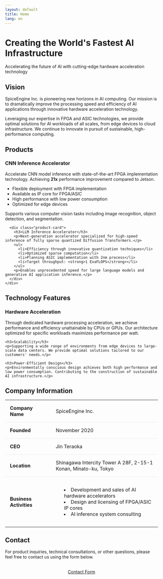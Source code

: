 ```yaml
---
layout: default
title: Home
lang: en
---
```


<div class="hero">
  <div class="container">
    <h1>Creating the World's Fastest AI Infrastructure</h1>
    <p>Accelerating the future of AI with cutting-edge hardware acceleration technology</p>
  </div>
</div>

<div class="container">
  <section id="vision">
    <h2>Vision</h2>
    <p>SpiceEngine Inc. is pioneering new horizons in AI computing. Our mission is to dramatically improve the processing speed and efficiency of AI applications through innovative hardware acceleration technology.</p>
    <p>Leveraging our expertise in FPGA and ASIC technologies, we provide optimal solutions for AI workloads of all scales, from edge devices to cloud infrastructure. We continue to innovate in pursuit of sustainable, high-performance computing.</p>
  </section>

  <section id="products">
    <h2>Products</h2>
    <div class="product-grid">
      <div class="product-card">
        <h3>CNN Inference Accelerator</h3>
        <p>Accelerate CNN model inference with state-of-the-art FPGA implementation technology. Achieving <strong>21x</strong> performance improvement compared to Jetson.</p>
        <ul>
          <li>Flexible deployment with FPGA implementation</li>
          <li>Available as IP core for FPGA/ASIC</li>
          <li>High performance with low power consumption</li>
          <li>Optimized for edge devices</li>
        </ul>
        <p>Supports various computer vision tasks including image recognition, object detection, and segmentation.</p>
      </div>

      <div class="product-card">
        <h3>LLM Inference Accelerator</h3>
        <p>Next-generation accelerator specialized for high-speed inference of fully sparse quantized Diffusion Transformers.</p>
        <ul>
          <li>Efficiency through innovative quantization techniques</li>
          <li>Optimized sparse computation</li>
          <li>Planning ASIC implementation with 2nm process</li>
          <li>Target throughput: <strong>1 ExaFLOPS</strong></li>
        </ul>
        <p>Enables unprecedented speed for large language models and generative AI application inference.</p>
      </div>
    </div>
  </section>

  <section id="technology">
    <h2>Technology Features</h2>
    <h3>Hardware Acceleration</h3>
    <p>Through dedicated hardware processing acceleration, we achieve performance and efficiency unattainable by CPUs or GPUs. Our architecture optimized for specific workloads maximizes performance per watt.</p>

    <h3>Scalability</h3>
    <p>Supporting a wide range of environments from edge devices to large-scale data centers. We provide optimal solutions tailored to our customers' needs.</p>

    <h3>Power-Efficient Design</h3>
    <p>Environmentally conscious design achieves both high performance and low power consumption. Contributing to the construction of sustainable AI infrastructure.</p>
  </section>

  <section id="company">
    <h2>Company Information</h2>
    <table style="width: 100%; border-collapse: collapse; margin-top: 1rem;">
      <tr style="border-bottom: 1px solid #E1E8ED;">
        <td style="padding: 1rem; font-weight: bold; width: 30%;">Company Name</td>
        <td style="padding: 1rem;">SpiceEngine Inc.</td>
      </tr>
      <tr style="border-bottom: 1px solid #E1E8ED;">
        <td style="padding: 1rem; font-weight: bold;">Founded</td>
        <td style="padding: 1rem;">November 2020</td>
      </tr>
      <tr style="border-bottom: 1px solid #E1E8ED;">
        <td style="padding: 1rem; font-weight: bold;">CEO</td>
        <td style="padding: 1rem;">Jin Teraoka</td>
      </tr>
      <tr style="border-bottom: 1px solid #E1E8ED;">
        <td style="padding: 1rem; font-weight: bold;">Location</td>
        <td style="padding: 1rem;">Shinagawa Intercity Tower A 28F, 2-15-1 Konan, Minato-ku, Tokyo</td>
      </tr>
      <tr>
        <td style="padding: 1rem; font-weight: bold;">Business Activities</td>
        <td style="padding: 1rem;">
          <ul style="list-style-position: inside;">
            <li>Development and sales of AI hardware accelerators</li>
            <li>Design and licensing of FPGA/ASIC IP cores</li>
            <li>AI inference system consulting</li>
          </ul>
        </td>
      </tr>
    </table>
  </section>

  <section id="contact">
    <h2>Contact</h2>
    <p>For product inquiries, technical consultations, or other questions, please feel free to contact us using the form below.</p>
    <p style="text-align: center; margin-top: 2rem;">
      <a href="https://forms.gle/bfbYWukEu7gexCRn9" class="btn" target="_blank">Contact Form</a>
    </p>
  </section>
</div>